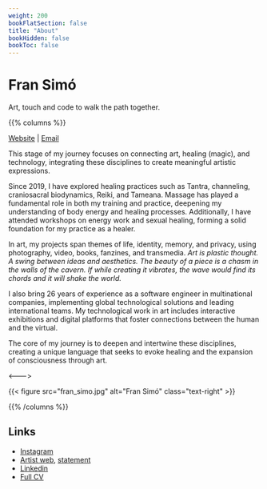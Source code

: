 ```yaml
---
weight: 200
bookFlatSection: false
title: "About"
bookHidden: false
bookToc: false
---
```


# Fran Simó

Art, touch and code to walk the path together.

{{% columns %}}

[Website](https://fransimo.info) | [Email](mailto:contact@fransimo.info)

This stage of my journey focuses on connecting art, healing (magic), and technology, integrating these disciplines to
create meaningful artistic expressions.

Since 2019, I have explored healing practices such as Tantra, channeling, craniosacral biodynamics, Reiki, and Tameana.
Massage has played a fundamental role in both my training and practice, deepening my understanding of body energy and
healing processes. Additionally, I have attended workshops on energy work and sexual healing, forming a solid foundation
for my practice as a healer.

In art, my projects span themes of life, identity, memory, and privacy, using photography, video, books, fanzines, and
transmedia. _Art is plastic thought. A swing between ideas and aesthetics. The beauty of a piece is a chasm in the
walls of the cavern. If while creating it vibrates, the wave would find its chords and it will shake the world._

I also bring 26 years of experience as a software engineer in multinational companies, implementing global technological
solutions and leading international teams. My technological work in art includes interactive exhibitions and digital
platforms that foster connections between the human and the virtual.

The core of my journey is to deepen and intertwine these disciplines, creating a unique language that seeks to evoke
healing and the expansion of consciousness through art.

<--->

{{< figure src="fran_simo.jpg" alt="Fran Simó" class="text-right" >}}

{{% /columns %}}

## Links

- [Instagram](https://www.instagram.com/fransimo)
- [Artist web](https://fransimo.info/), [statement](https://fransimo.info/es/statement/)
- [Linkedin](https://www.linkedin.com/in/fransimo/)
- [Full CV](detailed_cv.md)



